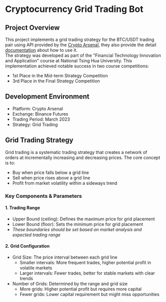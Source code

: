 # Cryptocurrency Grid Trading Bot

## Project Overview
This project implements a grid trading strategy for the BTC/USDT trading pair using API provided by the [Crypto Arsenal](https://docs.crypto-arsenal.io/), they also provide the detail [documentation](https://docs.crypto-arsenal.io/docs/developer/get-started/python/hello-world) about how to use it.  
The strategy was developed as part of the "Financial Technology Innovation and Application" course at National Tsing Hua University. This implementation achieved notable success in two course competitions:
- 1st Place in the Mid-term Strategy Competition
- 3rd Place in the Final Strategy Competition

## Development Environment
- Platform: Crypto Arsenal
- Exchange: Binance Futures
- Trading Period: March 2023
- Strategy: Grid Trading

## Grid Trading Strategy
Grid trading is a systematic trading strategy that creates a network of orders at incrementally increasing and decreasing prices. The core concept is to:
- Buy when price falls below a grid line
- Sell when price rises above a grid line
- Profit from market volatility within a sideways trend

### Key Components & Parameters
#### 1. Trading Range
- Upper Bound (ceiling): Defines the maximum price for grid placement
- Lower Bound (floor): Sets the minimum price for grid placement
- *These boundaries should be set based on market analysis and expected trading range*

#### 2. Grid Configuration
- Grid Size: The price interval between each grid line
  - Smaller intervals: More frequent trades, higher potential profit in volatile markets
  - Larger intervals: Fewer trades, better for stable markets with clear trends
- Number of Grids: Determined by the range and grid size
  - More grids: Higher potential profit but requires more capital
  - Fewer grids: Lower capital requirement but might miss opportunities
